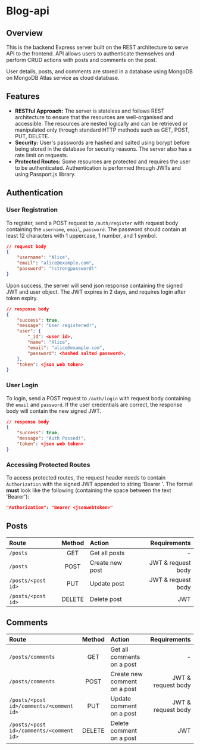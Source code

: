 # Blog-api

## Overview

This is the backend Express server built on the REST architecture to serve API to the frontend. API allows users to authenticate themselves and perform CRUD actions with posts and comments on the post.

User details, posts, and comments are stored in a database using MongoDB on MongoDB Atlas service as cloud database.

## Features

- **RESTful Approach:** The server is stateless and follows REST architecture to ensure that the resources are well-organised and accessible. The resources are nested logically and can be retrieved or manipulated only through standard HTTP methods such as GET, POST, PUT, DELETE.
- **Security:** User's passwords are hashed and salted using bcrypt before being stored in the database for security reasons. The server also has a rate limit on requests.
- **Protected Routes:** Some resources are protected and requires the user to be authenticated. Authentication is performed through JWTs and using Passport.js library.

## Authentication

### User Registration

To register, send a POST request to `/auth/register` with request body containing the `username`, `email`, `password`. The password should contain at least 12 characters with 1 uppercase, 1 number, and 1 symbol.

```json
// request body
{
	"username": "Alice",
	"email": "alice@example.com",
	"password": "!strongpassword!"
}
```

Upon success, the server will send json response containing the signed JWT and user object. The JWT expires in 2 days, and requires login after token expiry.

```json
// response body
{
	"success": true,
	"message": "User registered!",
	"user": {
		"_id": <user id>,
		"name": "Alice",
		"email": "alice@example.com",
		"password": <hashed salted password>,
	},
	"token": <json web token>
}
```

### User Login

To login, send a POST request to `/auth/login` with request body containing the `email` and `password`. If the user credentials are correct, the response body will contain the new signed JWT.

```json
// response body
{
	"success": true,
	"message": "Auth Passed!",
	"token": <json web token>
}
```

### Accessing Protected Routes

To access protected routes, the request header needs to contain `Authorization` with the signed JWT appended to string 'Bearer '. The format **must** look like the following (containing the space between the text 'Bearer'):

```json
"Authorization": "Bearer <jsonwebtoken>"
```

## Posts

| Route              | Method | Action          |       Requirements |
| :----------------- | :----: | :-------------- | -----------------: |
| `/posts`           |  GET   | Get all posts   |                  - |
| `/posts`           |  POST  | Create new post | JWT & request body |
| `/posts/<post id>` |  PUT   | Update post     | JWT & request body |
| `/posts/<post id>` | DELETE | Delete post     |                JWT |

## Comments

| Route                                    | Method | Action                       |       Requirements |
| :--------------------------------------- | :----: | :--------------------------- | -----------------: |
| `/posts/comments`                        |  GET   | Get all comments on a post   |                  - |
| `/posts/comments`                        |  POST  | Create new comment on a post | JWT & request body |
| `/posts/<post id>/comments/<comment id>` |  PUT   | Update comment on a post     | JWT & request body |
| `/posts/<post id>/comments/<comment id>` | DELETE | Delete comment on a post     |                JWT |
